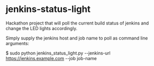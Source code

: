 # jenkins-status-light

Hackathon project that will poll the current build status of jenkins and change the LED lights accordingly.

Simply supply the jenkins host and job name to poll as command line arguments:

$ sudo python jenkins_status_light.py --jenkins-url https://jenkins.example.com --job job-name
